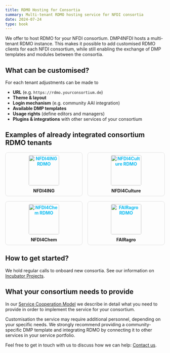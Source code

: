 ```yaml
---
title: RDMO Hosting for Consortia
summary: Multi-tenant RDMO hosting service for NFDI consortia
date: 2024-07-24
type: book
---
```


We offer to host RDMO for your NFDI consortium. DMP4NFDI hosts a multi-tenant RDMO instance. This makes it possible to add customised RDMO clients for each NFDI consortium, while still enabling the exchange of DMP templates and modules between the consortia.


## What can be customised?

For each tenant adjustments can be made to

- **URL** (e.g. `https://rdmo.yourconsortium.de`)  
- **Theme & layout**  
- **Login mechanism** (e.g. community AAI integration)  
- **Available DMP templates**  
- **Usage rights** (define editors and managers)  
- **Plugins & integrations** with other services of your consortium

## Examples of already integrated consortium RDMO tenants

<style>
.hosting-grid { 
  display: grid; 
  grid-template-columns: repeat(auto-fit, minmax(200px, 1fr)); 
  gap: 1rem; 
  margin: 1rem 0;
}
.hosting-tile { 
  text-align: center; 
  border: 1px solid #ddd; 
  border-radius: 0.5rem; 
  padding: 0.5rem; 
}
.hosting-tile img { 
  width: 10vw; 
  height: auto; 
  display: block; 
  margin: 0 auto 0.5rem; 
  border-radius: 0.25rem;
}
.hosting-tile a { 
  display: block; 
  font-weight: bold; 
  color: #0ABAF0; 
  text-decoration: none; 
}
</style>

<!-- <div class="hosting-grid">
  <div class="hosting-tile">
    <img src="/images/rdmo-nfdi4ing.png" alt="NFDI4ING RDMO">
    <a href="https://rdmo.nfdi4ing.de">NFDI4ING</a>
  </div>
  <div class="hosting-tile">
    <img src="/images/rdmo-nfdi4culture.png" alt="NFDI4Culture RDMO">
    <a href="https://rdmo.nfdi4culture.de/">NFDI4Culture</a>
  </div>
  <div class="hosting-tile">
    <img src="/images/rdmo-nfdi4chem.png" alt="NFDI4Chem RDMO">
    <a href="https://rdmo.nfdi4chem.de/">NFDI4Chem</a>
  </div>
  <div class="hosting-tile">
    <img src="/images/rdmo-fairagro.png" alt="FAIRagro RDMO">
    <a href="https://rdmo.fairagro.net/">FAIRagro</a>
  </div>
</div> -->

<div class="hosting-grid">
  <div class="hosting-tile">
    <a href="https://rdmo.nfdi4ing.de">
      <img src="/images/rdmo-nfdi4ing.png" alt="NFDI4ING RDMO">
    </a>
    <strong>NFDI4ING</strong>
  </div>
  <div class="hosting-tile">
    <a href="https://rdmo.nfdi4culture.de/">
      <img src="/images/rdmo-nfdi4culture.png" alt="NFDI4Culture RDMO">
    </a>
    <strong>NFDI4Culture</strong>
  </div>
  <div class="hosting-tile">
    <a href="https://rdmo.nfdi4chem.de/">
      <img src="/images/rdmo-nfdi4chem.png" alt="NFDI4Chem RDMO">
    </a>
    <strong>NFDI4Chem</strong>
  </div>
  <div class="hosting-tile">
    <a href="https://rdmo.fairagro.net/">
      <img src="/images/rdmo-fairagro.png" alt="FAIRagro RDMO">
    </a>
    <strong>FAIRagro</strong>
  </div>
</div>

## How to get started?

We hold regular calls to onboard new consortia. See our information on [Incubator Projects](/incubator/).

## What your consortium needs to provide

In our [Service Cooperation Model](https://doi.org/10.5281/zenodo.15004953) we describe in detail what you need to provide in order to implement the service for your consortium. 

Customisation the service may require additional personnel, depending on your specific needs. We strongly recommend providing a community-specific DMP template and integrating RDMO by connecting it to other services in your service portfolio. 

Feel free to get in touch with us to discuss how we can help: [Contact us](/contact/).  
